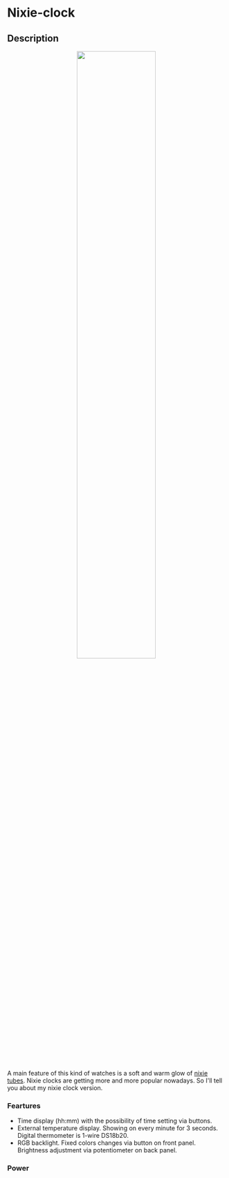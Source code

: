 # Nixie-clock
## Description
<p align="center">
<img src="img/header_gif_small.gif" width="60%"></p>

A main feature of this kind of watches is a soft and warm glow of [nixie tubes](https://en.wikipedia.org/wiki/Nixie_tube). Nixie clocks are getting more and more popular nowadays. So I'll tell you about my nixie clock version.
### Feartures
* Time display (hh:mm) with the possibility of time setting via buttons.
* External temperature display. Showing on every minute for 3 seconds. Digital thermometer is 1-wire DS18b20.
* RGB backlight. Fixed colors changes via button on front panel. Brightness adjustment via potentiometer on back panel.

### Power
